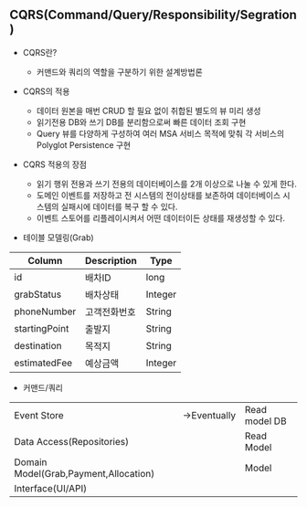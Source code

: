 
## CQRS(Command/Query/Responsibility/Segration)

- CQRS란?
  - 커맨드와 쿼리의 역할을 구분하기 위한 설계방법론
  
- CQRS의 적용
  -   데이터 원본을 매번 CRUD 할 필요 없이 취합된 별도의 뷰 미리 생성
  -   읽기전용 DB와 쓰기 DB를 분리함으로써 빠른 데이터 조회 구현
  -   Query 뷰를 다양하게 구성하여 여러 MSA 서비스 목적에 맞춰 각 서비스의 Polyglot Persistence 구현

- CQRS 적용의 장점
  -   읽기 행위 전용과 쓰기 전용의 데이터베이스를 2개 이상으로 나눌 수 있게 한다.
  -   도메인 이벤트를 저장하고 전 시스템의 전이상태를 보존하여 데이터베이스 시스템의 실패시에 데이터를 복구 할 수 있다.
  -   이벤트 스토어를 리플레이시켜서 어떤 데이터이든 상태를 재생성할 수 있다.

- 테이블 모델링(Grab)

|Column|Description|Type|
|------|---|---|
|id|배차ID|long|
|grabStatus|배차상태|Integer|
|phoneNumber|고객전화번호|String|
|startingPoint|출발지|String|
|destination|목적지|String|
|estimatedFee|예상금액|Integer|


- 커맨드/쿼리


<table>
  <tr>
    <td>Event Store</td>
    <td>->Eventually</td>
    <td>Read model DB</td>
  </tr>
  <tr>
   <tr>
    <td>Data Access(Repositories)</td>
    <td></td>
    <td>Read Model</td>
  </tr>
  <tr>
    <td>Domain Model(Grab,Payment,Allocation)</td>
    <td></td>
    <td>Model</td>
  </tr>
    <td colspan="3">Interface(UI/API)</td>
  </tr>
</table>
